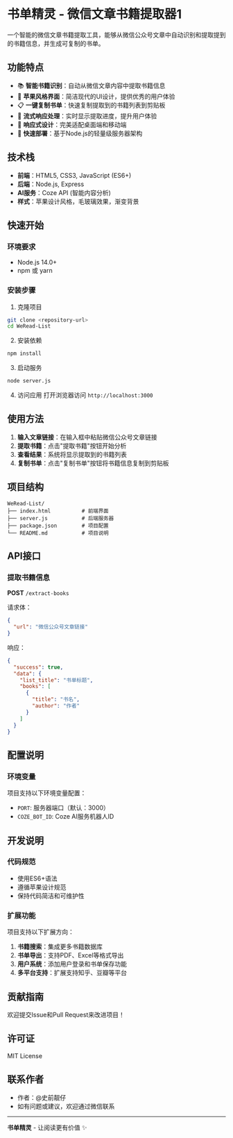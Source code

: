 # 书单精灵 - 微信文章书籍提取器1

一个智能的微信文章书籍提取工具，能够从微信公众号文章中自动识别和提取提到的书籍信息，并生成可复制的书单。

## 功能特点

- 📚 **智能书籍识别**：自动从微信文章内容中提取书籍信息
- 🎨 **苹果风格界面**：简洁现代的UI设计，提供优秀的用户体验
- 📋 **一键复制书单**：快速复制提取到的书籍列表到剪贴板
- 🔗 **流式响应处理**：实时显示提取进度，提升用户体验
- 📱 **响应式设计**：完美适配桌面端和移动端
- 🚀 **快速部署**：基于Node.js的轻量级服务器架构

## 技术栈

- **前端**：HTML5, CSS3, JavaScript (ES6+)
- **后端**：Node.js, Express
- **AI服务**：Coze API (智能内容分析)
- **样式**：苹果设计风格，毛玻璃效果，渐变背景

## 快速开始

### 环境要求

- Node.js 14.0+
- npm 或 yarn

### 安装步骤

1. 克隆项目
```bash
git clone <repository-url>
cd WeRead-List
```

2. 安装依赖
```bash
npm install
```

3. 启动服务
```bash
node server.js
```

4. 访问应用
打开浏览器访问 `http://localhost:3000`

## 使用方法

1. **输入文章链接**：在输入框中粘贴微信公众号文章链接
2. **提取书籍**：点击"提取书籍"按钮开始分析
3. **查看结果**：系统将显示提取到的书籍列表
4. **复制书单**：点击"复制书单"按钮将书籍信息复制到剪贴板

## 项目结构

```
WeRead-List/
├── index.html          # 前端界面
├── server.js           # 后端服务器
├── package.json        # 项目配置
└── README.md           # 项目说明
```

## API接口

### 提取书籍信息

**POST** `/extract-books`

请求体：
```json
{
  "url": "微信公众号文章链接"
}
```

响应：
```json
{
  "success": true,
  "data": {
    "list_title": "书单标题",
    "books": [
      {
        "title": "书名",
        "author": "作者"
      }
    ]
  }
}
```

## 配置说明

### 环境变量

项目支持以下环境变量配置：

- `PORT`: 服务器端口（默认：3000）
- `COZE_BOT_ID`: Coze AI服务机器人ID

## 开发说明

### 代码规范

- 使用ES6+语法
- 遵循苹果设计规范
- 保持代码简洁和可维护性

### 扩展功能

项目支持以下扩展方向：

1. **书籍搜索**：集成更多书籍数据库
2. **书单导出**：支持PDF、Excel等格式导出
3. **用户系统**：添加用户登录和书单保存功能
4. **多平台支持**：扩展支持知乎、豆瓣等平台

## 贡献指南

欢迎提交Issue和Pull Request来改进项目！

## 许可证

MIT License

## 联系作者

- 作者：@史前靓仔
- 如有问题或建议，欢迎通过微信联系

---

**书单精灵** - 让阅读更有价值 ✨